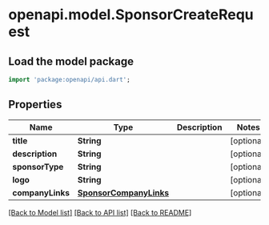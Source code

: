 # openapi.model.SponsorCreateRequest

## Load the model package
```dart
import 'package:openapi/api.dart';
```

## Properties
Name | Type | Description | Notes
------------ | ------------- | ------------- | -------------
**title** | **String** |  | [optional] 
**description** | **String** |  | [optional] 
**sponsorType** | **String** |  | [optional] 
**logo** | **String** |  | [optional] 
**companyLinks** | [**SponsorCompanyLinks**](SponsorCompanyLinks.md) |  | [optional] 

[[Back to Model list]](../README.md#documentation-for-models) [[Back to API list]](../README.md#documentation-for-api-endpoints) [[Back to README]](../README.md)


